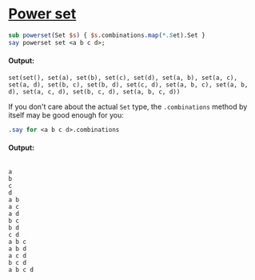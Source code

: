 [1]: https://rosettacode.org/wiki/Power_set

# [Power set][1]



```perl
sub powerset(Set $s) { $s.combinations.map(*.Set).Set }
say powerset set <a b c d>;
```

#### Output:
```
set(set(), set(a), set(b), set(c), set(d), set(a, b), set(a, c), set(a, d), set(b, c), set(b, d), set(c, d), set(a, b, c), set(a, b, d), set(a, c, d), set(b, c, d), set(a, b, c, d))
```


If you don't care about the actual `Set` type, the `.combinations` method by itself may be good enough for you:

```perl
.say for <a b c d>.combinations
```

#### Output:
```
 
a
b
c
d
a b
a c
a d
b c
b d
c d
a b c
a b d
a c d
b c d
a b c d
```
